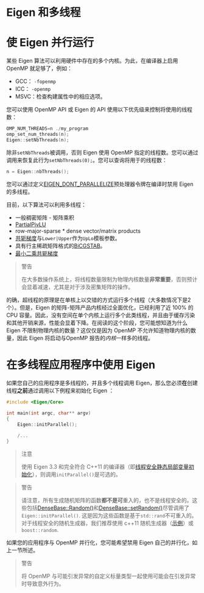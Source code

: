 # Eigen 和多线程

# 使 Eigen 并行运行

某些 Eigen 算法可以利用硬件中存在的多个内核。为此，在编译器上启用 OpenMP 就足够了，例如：

- GCC： `-fopenmp`
- ICC： `-openmp`
- MSVC：检查构建属性中的相应选项。

您可以使用 OpenMP API 或 Eigen 的 API 使用以下优先级来控制将使用的线程数：

```cpp
OMP_NUM_THREADS=n ./my_program
omp_set_num_threads(n);
Eigen::setNbThreads(n);
```

除非`setNbThreads`被调用，否则 Eigen 使用 OpenMP 指定的线程数。您可以通过调用来恢复此行为`setNbThreads(0);`。您可以查询将用于的线程数：

```cpp
n = Eigen::nbThreads();
```

您可以通过定义[EIGEN_DONT_PARALLELIZE](https://eigen.tuxfamily.org/dox/TopicPreprocessorDirectives.html#TopicPreprocessorDirectivesPerformance)预处理器令牌在编译时禁用 Eigen 的多线程。

目前，以下算法可以利用多线程：

- 一般稠密矩阵 - 矩阵乘积
- [PartialPivLU](https://eigen.tuxfamily.org/dox/classEigen_1_1PartialPivLU.html)
- row-major-sparse * dense vector/matrix products
- [共轭梯度](https://eigen.tuxfamily.org/dox/classEigen_1_1ConjugateGradient.html)与`Lower|Upper`作为`UpLo`模板参数。
- 具有行主稀疏矩阵格式的[BiCGSTAB](https://eigen.tuxfamily.org/dox/classEigen_1_1BiCGSTAB.html)。
- [最小二乘共轭梯度](https://eigen.tuxfamily.org/dox/classEigen_1_1LeastSquaresConjugateGradient.html)

> 警告
>
> 在大多数操作系统上，将线程数量限制为物理内核数量**非常重要**，否则预计会显着减速，尤其是对于涉及密集矩阵的操作。

的确，超线程的原理是在单核上以交错的方式运行多个线程（大多数情况下是2个）。但是，Eigen 的矩阵-矩阵产品内核经过全面优化，已经利用了近 100% 的 CPU 容量。因此，没有空间在单个内核上运行多个此类线程，并且由于缓存污染和其他开销来源，性能会显着下降。在阅读的这个阶段，您可能想知道为什么 Eigen 不限制物理内核的数量？这仅仅是因为 OpenMP 不允许知道物理内核的数量，因此 Eigen 将启动与OpenMP 报告的*内核*一样多的线程。

# 在多线程应用程序中使用 Eigen

如果您自己的应用程序是多线程的，并且多个线程调用 Eigen，那么您必须**在**创建线程**之前**通过调用以下例程来初始化 Eigen ：

```cpp
#include <Eigen/Core>
 
int main(int argc, char** argv)
{
    Eigen::initParallel();

    /...
}
```

> 注意
>
> 使用 Eigen 3.3 和完全符合 C++11 的编译器（即[线程安全静态局部变量初始化](http://en.cppreference.com/w/cpp/language/storage_duration#Static_local_variables)），则调用`initParallel()`是可选的。

> 警告
>
> 请注意，所有生成随机矩阵的函数**都不是可**重入的，也不是线程安全的。这些包括[DenseBase::Random()](https://eigen.tuxfamily.org/dox/classEigen_1_1DenseBase.html#ae814abb451b48ed872819192dc188c19)和[DenseBase::setRandom()](https://eigen.tuxfamily.org/dox/classEigen_1_1DenseBase.html#ac476e5852129ba32beaa1a8a3d7ee0db)尽管调用了`Eigen::initParallel()`. 这是因为这些函数是基于`std::rand`不可重入的。对于线程安全的随机生成器，我们推荐使用 c++11 随机生成器（[示例](https://eigen.tuxfamily.org/dox/classEigen_1_1DenseBase.html#a9752ee59976a4b4aad860ad1a9093e7f)）或`boost::random`.

如果您的应用程序与 OpenMP 并行化，您可能希望禁用 Eigen 自己的并行化，如上一节所述。

> 警告
>
> 将 OpenMP 与可能引发异常的自定义标量类型一起使用可能会在引发异常时导致意外行为。